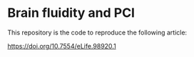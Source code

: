 # Brain fluidity and PCI

This repository is the code to reproduce the following article: 

https://doi.org/10.7554/eLife.98920.1
